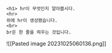 ```
<h1> hr이 무엇인지 알아봅시다.
<hr>
위에 hr이 생성됐습니다.
<br>
br은 한 줄을 띄우는 것입니다.
```

![[Pasted image 20231025060136.png]]